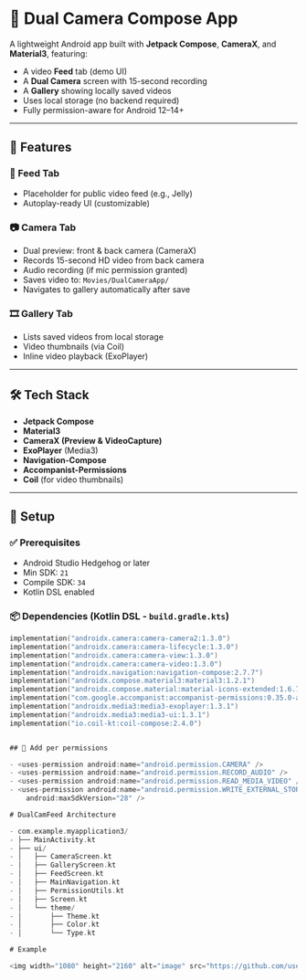 ﻿# 🎥 Dual Camera Compose App

A lightweight Android app built with **Jetpack Compose**, **CameraX**, and **Material3**, featuring:

- A video **Feed** tab (demo UI)
- A **Dual Camera** screen with 15-second recording
- A **Gallery** showing locally saved videos
- Uses local storage (no backend required)
- Fully permission-aware for Android 12–14+

---

## 🚀 Features

### 📱 Feed Tab
- Placeholder for public video feed (e.g., Jelly)
- Autoplay-ready UI (customizable)

### 📷 Camera Tab
- Dual preview: front & back camera (CameraX)
- Records 15-second HD video from back camera
- Audio recording (if mic permission granted)
- Saves video to: `Movies/DualCameraApp/`
- Navigates to gallery automatically after save

### 🎞️ Gallery Tab
- Lists saved videos from local storage
- Video thumbnails (via Coil)
- Inline video playback (ExoPlayer)

---

## 🛠️ Tech Stack

- **Jetpack Compose**
- **Material3**
- **CameraX (Preview & VideoCapture)**
- **ExoPlayer** (Media3)
- **Navigation-Compose**
- **Accompanist-Permissions**
- **Coil** (for video thumbnails)

---

## 🔧 Setup

### ✅ Prerequisites
- Android Studio Hedgehog or later
- Min SDK: `21`
- Compile SDK: `34`
- Kotlin DSL enabled

### 📦 Dependencies (Kotlin DSL - `build.gradle.kts`)

```kotlin
implementation("androidx.camera:camera-camera2:1.3.0")
implementation("androidx.camera:camera-lifecycle:1.3.0")
implementation("androidx.camera:camera-view:1.3.0")
implementation("androidx.camera:camera-video:1.3.0")
implementation("androidx.navigation:navigation-compose:2.7.7")
implementation("androidx.compose.material3:material3:1.2.1")
implementation("androidx.compose.material:material-icons-extended:1.6.7")
implementation("com.google.accompanist:accompanist-permissions:0.35.0-alpha")
implementation("androidx.media3:media3-exoplayer:1.3.1")
implementation("androidx.media3:media3-ui:1.3.1")
implementation("io.coil-kt:coil-compose:2.4.0")


## 🔧 Add per permissions

- <uses-permission android:name="android.permission.CAMERA" />
- <uses-permission android:name="android.permission.RECORD_AUDIO" />
- <uses-permission android:name="android.permission.READ_MEDIA_VIDEO" />
- <uses-permission android:name="android.permission.WRITE_EXTERNAL_STORAGE"
    android:maxSdkVersion="28" />

# DualCamFeed Architecture

- com.example.myapplication3/
- ├── MainActivity.kt
- ├── ui/
- │   ├── CameraScreen.kt
- │   ├── GalleryScreen.kt
- │   ├── FeedScreen.kt
- │   ├── MainNavigation.kt
- │   ├── PermissionUtils.kt
- │   ├── Screen.kt
- │   └── theme/
- │       ├── Theme.kt
- │       ├── Color.kt
- │       └── Type.kt

# Example

<img width="1080" height="2160" alt="image" src="https://github.com/user-attachments/assets/ba50eb5a-86bc-45fe-8f6c-eb1b1098f2fa" />


